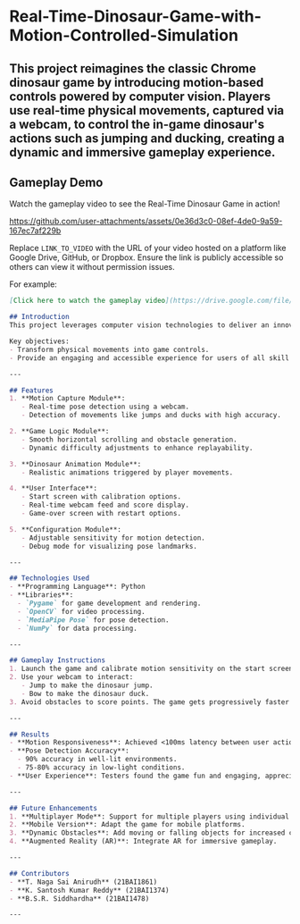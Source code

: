 # Real-Time-Dinosaur-Game-with-Motion-Controlled-Simulation

This project reimagines the classic Chrome dinosaur game by introducing motion-based controls powered by computer vision. Players use real-time physical movements, captured via a webcam, to control the in-game dinosaur's actions such as jumping and ducking, creating a dynamic and immersive gameplay experience.
---
## Gameplay Demo
Watch the gameplay video to see the Real-Time Dinosaur Game in action!

https://github.com/user-attachments/assets/0e36d3c0-08ef-4de0-9a59-167ec7af229b

Replace `LINK_TO_VIDEO` with the URL of your video hosted on a platform like Google Drive, GitHub, or Dropbox. Ensure the link is publicly accessible so others can view it without permission issues.

For example:
```markdown
[Click here to watch the gameplay video](https://drive.google.com/file/d/your-video-id/view?usp=sharing)

## Introduction
This project leverages computer vision technologies to deliver an innovative motion-controlled gaming experience. It integrates real-world actions with in-game responses, showcasing the potential of gesture-based interfaces in gaming.

Key objectives:
- Transform physical movements into game controls.
- Provide an engaging and accessible experience for users of all skill levels.

---

## Features
1. **Motion Capture Module**:
   - Real-time pose detection using a webcam.
   - Detection of movements like jumps and ducks with high accuracy.

2. **Game Logic Module**:
   - Smooth horizontal scrolling and obstacle generation.
   - Dynamic difficulty adjustments to enhance replayability.

3. **Dinosaur Animation Module**:
   - Realistic animations triggered by player movements.

4. **User Interface**:
   - Start screen with calibration options.
   - Real-time webcam feed and score display.
   - Game-over screen with restart options.

5. **Configuration Module**:
   - Adjustable sensitivity for motion detection.
   - Debug mode for visualizing pose landmarks.

---

## Technologies Used
- **Programming Language**: Python
- **Libraries**:
  - `Pygame` for game development and rendering.
  - `OpenCV` for video processing.
  - `MediaPipe Pose` for pose detection.
  - `NumPy` for data processing.

---

## Gameplay Instructions
1. Launch the game and calibrate motion sensitivity on the start screen.
2. Use your webcam to interact:
   - Jump to make the dinosaur jump.
   - Bow to make the dinosaur duck.
3. Avoid obstacles to score points. The game gets progressively faster!

---

## Results
- **Motion Responsiveness**: Achieved <100ms latency between user actions and in-game responses.
- **Pose Detection Accuracy**:
  - 90% accuracy in well-lit environments.
  - 75-80% accuracy in low-light conditions.
- **User Experience**: Testers found the game fun and engaging, appreciating the novelty of motion controls.

---

## Future Enhancements
1. **Multiplayer Mode**: Support for multiple players using individual webcams.
2. **Mobile Version**: Adapt the game for mobile platforms.
3. **Dynamic Obstacles**: Add moving or falling objects for increased challenge.
4. **Augmented Reality (AR)**: Integrate AR for immersive gameplay.

---

## Contributors
- **T. Naga Sai Anirudh** (21BAI1861)
- **K. Santosh Kumar Reddy** (21BAI1374)
- **B.S.R. Siddhardha** (21BAI1478)

---
